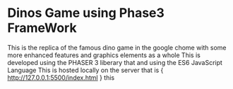 # Dinos Game using Phase3 FrameWork
This is the replica of the famous dino game in the google chome with some more enhanced features and graphics elements as a whole 
This is developed using the PHASER 3 liberary that and using the ES6 JavaScript Language 
This is hosted locally on the server that is  { http://127.0.0.1:5500/index.html } this 
